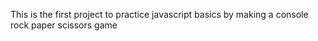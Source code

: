 This is the first project to practice javascript basics by making a console rock paper scissors game

